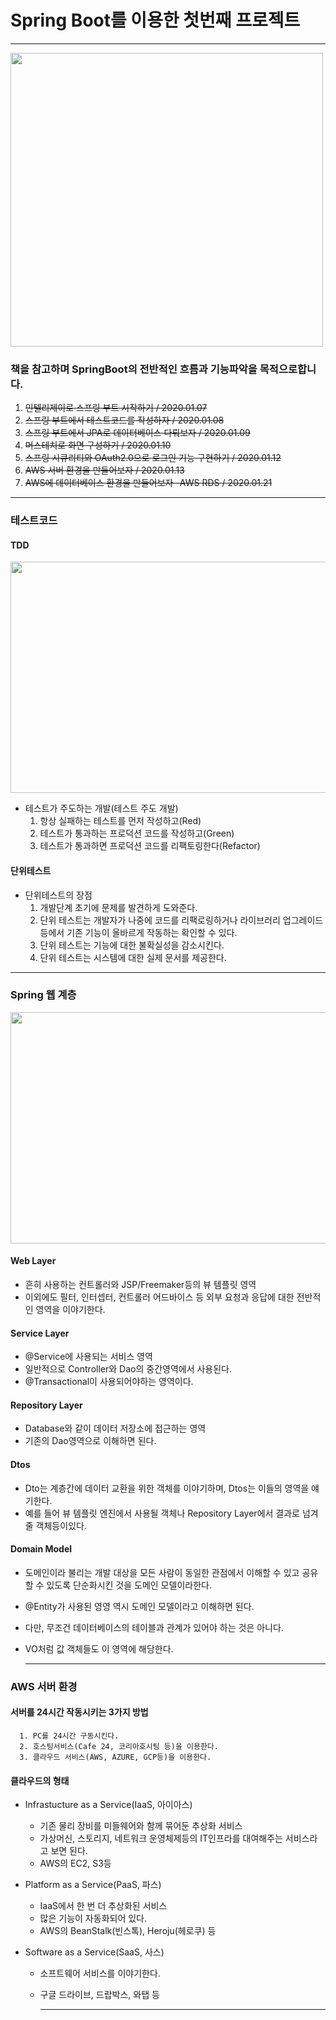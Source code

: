 # Spring Boot를 이용한 첫번째 프로젝트  
   
  ------------  
  
<img src="https://image.yes24.com/momo/TopCate2763/MidCate003/274966717.jpg"  width="500" height="470">  
  
### 책을 참고하며 SpringBoot의 전반적인 흐름과 기능파악을 목적으로합니다.  
1. ~~인텔리제이로 스프링 부트 시작하기 / 2020.01.07~~
2. ~~스프링 부트에서 테스트코드를 작성하자 / 2020.01.08~~
3. ~~스프링 부트에서 JPA로 데이터베이스 다뤄보자 / 2020.01.09~~
4. ~~머스테치로 화면 구성하기 / 2020.01.10~~
5. ~~스프링 시큐리티와 OAuth2.0으로 로그인 기능 구현하기 / 2020.01.12~~  
6. ~~AWS 서버 환경을 만들어보자 / 2020.01.13~~  
7. ~~AWS에 데이터베이스 환경을 만들어보자 -AWS RDS / 2020.01.21~~
   
  ------------  
  

### 테스트코드  

#### TDD  
  
  <img src="https://marsner.com/wp-content/uploads/test-driven-development-TDD.png"  width="700" height="370">  
    
  - 테스트가 주도하는 개발(테스트 주도 개발)  
    1. 항상 실패하는 테스트를 먼저 작성하고(Red)  
    2. 테스트가 통과하는 프로덕션 코드를 작성하고(Green)  
    3. 테스트가 통과하면 프로덕션 코드를 리팩토링한다(Refactor)   
      
      
#### 단위테스트  
  - 단위테스트의 장점  
    1. 개발단계 초기에 문제를 발견하게 도와준다.  
    2. 단위 테스트는 개발자가 나중에 코드를 리팩로링하거나 라이브러리 업그레이드 등에서 기존 기능이 올바르게 작동하는 확인할 수 있다.  
    3. 단위 테스트는 기능에 대한 불확실성을 감소시킨다.  
    4. 단위 테스트는 시스템에 대한 실제 문서를 제공한다.  
      
      

   
  ------------  
  
  ### Spring 웹 계층  
    
<img src="https://img1.daumcdn.net/thumb/R1280x0/?scode=mtistory2&fname=https%3A%2F%2Fblog.kakaocdn.net%2Fdn%2FbFruEV%2FbtqAUv4HJLQ%2FH5TVBjqkKc5KBgD4Vdyvkk%2Fimg.png"  width="700" height="370">  
  
#### Web Layer  
- 흔히 사용하는 컨트롤러와 JSP/Freemaker등의 뷰 템플릿 영역  
- 이외에도 필터, 인터셉터, 컨트롤러 어드바이스 등 외부 요청과 응답에 대한 전반적인 영역을 이야기한다.  

#### Service Layer  
- @Service에 사용되는 서비스 영역  
- 일반적으로 Controller와 Dao의 중간영역에서 사용된다.  
- @Transactional이 사용되어야하는 영역이다.  

#### Repository Layer  
- Database와 같이 데이터 저장소에 접근하는 영역  
- 기존의 Dao영역으로 이해하면 된다.  

#### Dtos  
- Dto는 계층간에 데이터 교환을 위한 객체를 이야기하며, Dtos는 이들의 영역을 얘기한다.  
- 예를 들어 뷰 템플릿 엔진에서 사용될 객체나 Repository Layer에서 결과로 넘겨줄 객체등이있다.  

#### Domain Model  
- 도메인이라 불리는 개발 대상을 모든 사람이 동일한 관점에서 이해할 수 있고 공유할 수 있도록 단순화시킨 것을 도메인 모델이라한다.  
- @Entity가 사용된 영영 역시 도메인 모델이라고 이해하면 된다.  
- 다만, 무조건 데이터베이스의 테이블과 관계가 있어야 하는 것은 아니다.  
- VO처럼 값 객체들도 이 영역에 해당한다.  

  ------------  
    
### AWS 서버 환경  
  
#### 서버를 24시간 작동시키는 3가지 방법  
      1. PC를 24시간 구동시킨다.  
      2. 호스팅서비스(Cafe 24, 코리아호시팅 등)을 이용한다.  
      3. 클라우드 서비스(AWS, AZURE, GCP등)을 이용한다.  
  
#### 클라우드의 형태  
* Infrastucture as a Service(IaaS, 아이아스)  
   * 기존 물리 장비를 미들웨어와 함께 묶어둔 추상화 서비스
   * 가상머신, 스토리지, 네트워크 운영체제등의 IT인프라를 대여해주는 서비스라고 보면 된다.  
   * AWS의 EC2, S3등  
              
* Platform as a Service(PaaS, 파스)  
   * IaaS에서 한 번 더 추상화된 서비스  
   * 많은 기능이 자동화되어 있다.  
   * AWS의 BeanStalk(빈스톡), Heroju(헤로쿠) 등  
           
* Software as a Service(SaaS, 사스)  
   * 소프트웨어 서비스를 이야기한다.  
   * 구글 드라이브, 드랍박스, 와탭 등  
           
     ------------  
     
    
    
  
  
  
